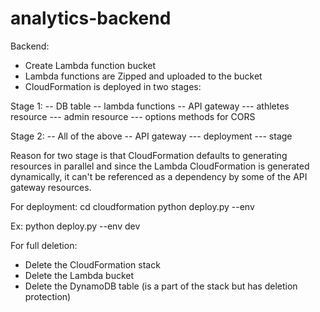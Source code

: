 # analytics-backend

Backend:

- Create Lambda function bucket
- Lambda functions are Zipped and uploaded to the bucket
- CloudFormation is deployed in two stages:

Stage 1:
-- DB table
-- lambda functions
-- API gateway
--- athletes resource
--- admin resource
--- options methods for CORS

Stage 2:
-- All of the above 
-- API gateway
--- deployment
--- stage

Reason for two stage is that CloudFormation defaults to generating resources in parallel and since the Lambda CloudFormation is generated dynamically, it can't be referenced as a dependency by some of the API gateway resources. 

For deployment:
cd cloudformation
python deploy.py --env <your environment here>

Ex: python deploy.py --env dev

For full deletion: 
- Delete the CloudFormation stack
- Delete the Lambda bucket
- Delete the DynamoDB table (is a part of the stack but has deletion protection)